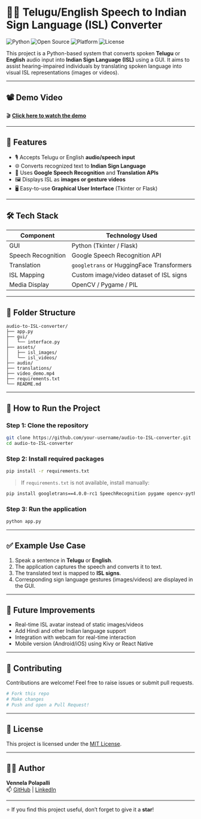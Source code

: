 # 🧏‍♀️ Telugu/English Speech to Indian Sign Language (ISL) Converter

![Python](https://img.shields.io/badge/Python-3.8+-blue.svg)
![Open Source](https://img.shields.io/badge/Open--Source-Yes-brightgreen)
![Platform](https://img.shields.io/badge/Platform-Windows%20%7C%20Linux%20%7C%20Mac-informational)
![License](https://img.shields.io/badge/License-MIT-yellow)

This project is a Python-based system that converts spoken **Telugu** or **English** audio input into **Indian Sign Language (ISL)** using a GUI. It aims to assist hearing-impaired individuals by translating spoken language into visual ISL representations (images or videos).

---

## 📽️ Demo Video

🎬 **[Click here to watch the demo](https://drive.google.com/file/d/18dZlZ3wVCFXtQ3FmpiGTppyU1ZKdfgl5/view?usp=drive_link)** 

---

## 🌟 Features

- 🎙️ Accepts Telugu or English **audio/speech input**
- 🌐 Converts recognized text to **Indian Sign Language**
- 🧠 Uses **Google Speech Recognition** and **Translation APIs**
- 🖼️ Displays ISL as **images or gesture videos**
- 🖥️ Easy-to-use **Graphical User Interface** (Tkinter or Flask)

---

## 🛠️ Tech Stack

| Component        | Technology Used                          |
|------------------|-------------------------------------------|
| GUI              | Python (Tkinter / Flask)                 |
| Speech Recognition | Google Speech Recognition API           |
| Translation      | `googletrans` or HuggingFace Transformers |
| ISL Mapping      | Custom image/video dataset of ISL signs  |
| Media Display    | OpenCV / Pygame / PIL                    |

---

## 📁 Folder Structure

```
audio-to-ISL-converter/
├── app.py
├── gui/
│   └── interface.py
├── assets/
│   ├── isl_images/
│   └── isl_videos/
├── audio/
├── translations/
├── video_demo.mp4
├── requirements.txt
└── README.md
```

---

## 🚀 How to Run the Project

### Step 1: Clone the repository

```bash
git clone https://github.com/your-username/audio-to-ISL-converter.git
cd audio-to-ISL-converter
```

### Step 2: Install required packages

```bash
pip install -r requirements.txt
```

> If `requirements.txt` is not available, install manually:
```bash
pip install googletrans==4.0.0-rc1 SpeechRecognition pygame opencv-python pillow nltk
```

### Step 3: Run the application

```bash
python app.py
```

---

## ✅ Example Use Case

1. Speak a sentence in **Telugu** or **English**.
2. The application captures the speech and converts it to text.
3. The translated text is mapped to **ISL signs**.
4. Corresponding sign language gestures (images/videos) are displayed in the GUI.

---

## 🚧 Future Improvements

- Real-time ISL avatar instead of static images/videos
- Add Hindi and other Indian language support
- Integration with webcam for real-time interaction
- Mobile version (Android/iOS) using Kivy or React Native

---

## 🤝 Contributing

Contributions are welcome! Feel free to raise issues or submit pull requests.

```bash
# Fork this repo
# Make changes
# Push and open a Pull Request!
```

---

## 📜 License

This project is licensed under the [MIT License](LICENSE).

---

## 🙋‍♀️ Author

**Vennela Polapalli**  
📫 [GitHub](https://github.com/varshasric4) | [LinkedIn](https://www.linkedin.com/in/vennela-polapalli-925104259/)

---

⭐ If you find this project useful, don’t forget to give it a **star**!
